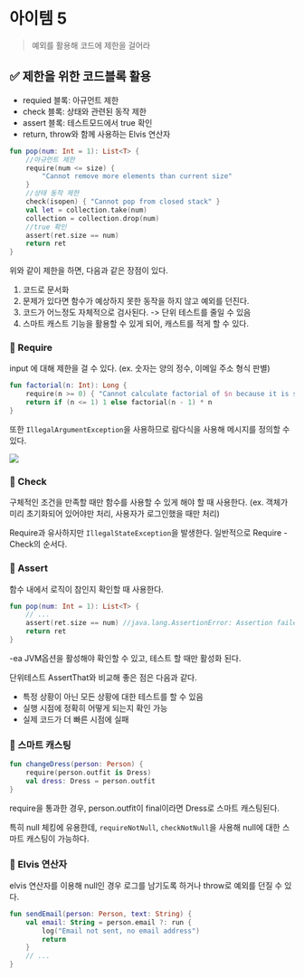 # 아이템 5
> 예외를 활용해 코드에 제한을 걸어라

## ✅ 제한을 위한 코드블록 활용
* requied 블록: 아규먼트 제한
* check 블록: 상태와 관련된 동작 제한
* assert 블록: 테스트모드에서 true 확인
* return, throw와 함께 사용하는 Elvis 연산자

```kotlin
fun pop(num: Int = 1): List<T> {
	//아규먼트 제한	
    require(num <= size) {
        "Cannot remove more elements than current size"
    }
    //상태 동작 제한
    check(isopen) { "Cannot pop from closed stack" }
    val let = collection.take(num)
    collection = collection.drop(num)
    //true 확인
    assert(ret.size == num)
    return ret
}
```

위와 같이 제한을 하면, 다음과 같은 장점이 있다.

1. 코드로 문서화
2. 문제가 있다면 함수가 예상하지 못한 동작을 하지 않고 예외를 던진다.
3. 코드가 어느정도 자체적으로 검사된다. -> 단위 테스트를 줄일 수 있음
4. 스마트 캐스트 기능을 활용할 수 있게 되어, 캐스트를 적게 할 수 있다.

### 🔗 Require
input 에 대해 제한을 걸 수 있다. (ex. 숫자는 양의 정수, 이메일 주소 형식 판별)

```kotlin
fun factorial(n: Int): Long {
    require(n >= 0) { "Cannot calculate factorial of $n because it is smaller than 0" }
    return if (n <= 1) 1 else factorial(n - 1) * n
}
```
또한 `IllegalArgumentException`을 사용하므로 람다식을 사용해 메시지를 정의할 수 있다.

![](https://velog.velcdn.com/images/jimin3263/post/1593f965-48cb-4e66-9532-95671c8010ac/image.png)

### 🔗 Check
구체적인 조건을 만족할 때만 함수를 사용할 수 있게 해야 할 때 사용한다. (ex. 객체가 미리 초기화되어 있어야만 처리, 사용자가 로그인했을 때만 처리)

Require과 유사하지만 `IllegalStateException`을 발생한다. 일반적으로 Require - Check의 순서다.


### 🔗 Assert
함수 내에서 로직이 참인지 확인할 때 사용한다.

```kotlin
fun pop(num: Int = 1): List<T> {
    // ...
    assert(ret.size == num) //java.lang.AssertionError: Assertion failed 발생
    return ret
}
```
-ea JVM옵션을 활성해야 확인할 수 있고, 테스트 할 때만 활성화 된다.

단위테스트 AssertThat와 비교해 좋은 점은 다음과 같다.
* 특정 상황이 아닌 모든 상황에 대한 테스트를 할 수 있음
* 실행 시점에 정확히 어떻게 되는지 확인 가능
* 실제 코드가 더 빠른 시점에 실패

### 🔗 스마트 캐스팅
```kotlin
fun changeDress(person: Person) {
    require(person.outfit is Dress)
    val dress: Dress = person.outfit
}
```
require을 통과한 경우, person.outfit이 final이라면 Dress로 스마트 캐스팅된다.

특히 null 체킹에 유용한데, `requireNotNull`, `checkNotNull`을 사용해 null에 대한 스마트 캐스팅이 가능하다.

### 🔗 Elvis 연산자

elvis 연산자를 이용해 null인 경우 로그를 남기도록 하거나 throw로 예외를 던질 수 있다.

```kotlin
fun sendEmail(person: Person, text: String) {
    val email: String = person.email ?: run {
        log("Email not sent, no email address")
        return
    }
    // ...
}
```
